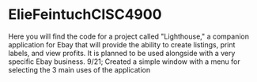 # ElieFeintuchCISC4900
Here you will find the code for a project called "Lighthouse," a companion application for Ebay that will provide the ability to create listings, print labels, and view profits. It is planned to be used alongside with a very specific Ebay business.
9/21; Created a simple window with a menu for selecting the 3 main uses of the application
